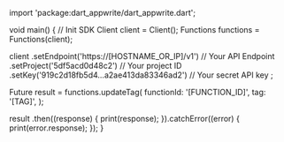import 'package:dart_appwrite/dart_appwrite.dart';

void main() { // Init SDK
  Client client = Client();
  Functions functions = Functions(client);

  client
    .setEndpoint('https://[HOSTNAME_OR_IP]/v1') // Your API Endpoint
    .setProject('5df5acd0d48c2') // Your project ID
    .setKey('919c2d18fb5d4...a2ae413da83346ad2') // Your secret API key
  ;

  Future result = functions.updateTag(
    functionId: '[FUNCTION_ID]',
    tag: '[TAG]',
  );

  result
    .then((response) {
      print(response);
    }).catchError((error) {
      print(error.response);
  });
}